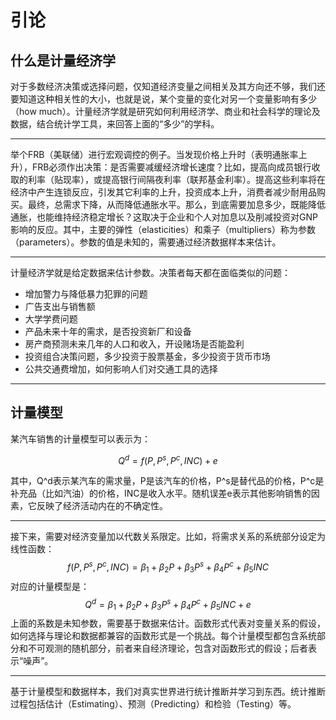 # 引论

## 什么是计量经济学
对于多数经济决策或选择问题，仅知道经济变量之间相关及其方向还不够，我们还要知道这种相关性的大小，也就是说，某个变量的变化对另一个变量影响有多少（how much）。计量经济学就是研究如何利用经济学、商业和社会科学的理论及数据，结合统计学工具，来回答上面的“多少”的学科。

---

举个FRB（美联储）进行宏观调控的例子。当发现价格上升时（表明通胀率上升），FRB必须作出决策：是否需要减缓经济增长速度？比如，提高向成员银行收取的利率（贴现率），或提高银行间隔夜利率（联邦基金利率）。提高这些利率将在经济中产生连锁反应，引发其它利率的上升，投资成本上升，消费者减少耐用品购买。最终，总需求下降，从而降低通胀水平。那么，到底需要加息多少，既能降低通胀，也能维持经济稳定增长？这取决于企业和个人对加息以及削减投资对GNP影响的反应。其中，主要的弹性（elasticities）和乘子（multipliers）称为参数（parameters）。参数的值是未知的，需要通过经济数据样本来估计。

---

计量经济学就是给定数据来估计参数。决策者每天都在面临类似的问题：

- 增加警力与降低暴力犯罪的问题
- 广告支出与销售额
- 大学学费问题
- 产品未来十年的需求，是否投资新厂和设备
- 房产商预测未来几年的人口和收入，开设赌场是否能盈利
- 投资组合决策问题，多少投资于股票基金，多少投资于货币市场
- 公共交通费增加，如何影响人们对交通工具的选择

---
## 计量模型

某汽车销售的计量模型可以表示为：

$$Q^d=f(P,P^s,P^c,INC) +e$$

其中，Q^d表示某汽车的需求量，P是该汽车的价格，P^s是替代品的价格，P^c是补充品（比如汽油）的价格，INC是收入水平。随机误差e表示其他影响销售的因素，它反映了经济活动内在的不确定性。

---

接下来，需要对经济变量加以代数关系限定。比如，将需求关系的系统部分设定为线性函数：
$$
f(P,P^s,P^c,INC)=\beta_1+\beta_2 P+\beta_3 P^s+\beta_4 P^c+\beta_5 INC
$$
对应的计量模型是：
$$
Q^d=\beta_1+\beta_2 P+\beta_3 P^s+\beta_4 P^c+\beta_5 INC+e
$$
上面的系数是未知参数，需要基于数据来估计。函数形式代表对变量关系的假设，如何选择与理论和数据都兼容的函数形式是一个挑战。每个计量模型都包含系统部分和不可观测的随机部分，前者来自经济理论，包含对函数形式的假设；后者表示“噪声”。

---

基于计量模型和数据样本，我们对真实世界进行统计推断并学习到东西。统计推断过程包括估计（Estimating）、预测（Predicting）和检验（Testing）等。
